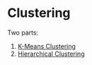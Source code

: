 # Clustering

Two parts:
1. [K-Means Clustering](./KMeansClustering)
2. [Hierarchical Clustering](./HierarchicalClustering)